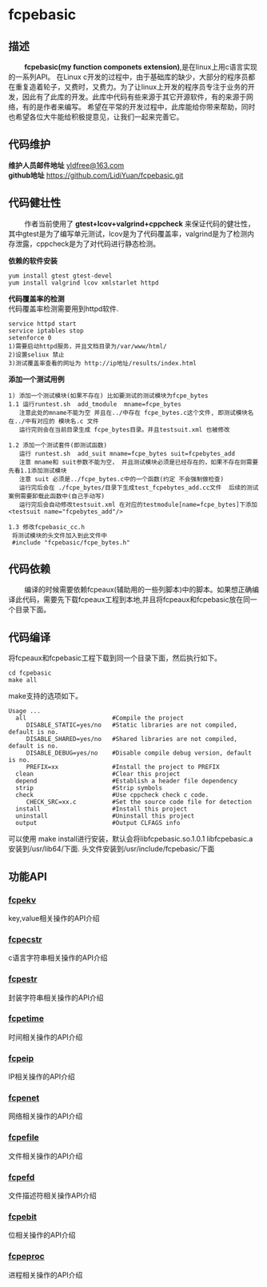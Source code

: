 # fcpebasic
## 描述
&emsp;&emsp; **fcpebasic(my function componets extension)**,是在linux上用c语言实现的一系列API。 在Linux c开发的过程中，由于基础库的缺少，大部分的程序员都在重复造着轮子，又费时，又费力。为了让linux上开发的程序员专注于业务的开发，因此有了此库的开发。此库中代码有些来源于其它开源软件，有的来源于网络，有的是作者来编写。 希望在平常的开发过程中，此库能给你带来帮助，同时也希望各位大牛能给积极提意见，让我们一起来完善它。<br/>

## 代码维护
__维护人员邮件地址__ yldfree@163.com <br/>
__github地址__ https://github.com/LidiYuan/fcpebasic.git <br/>  

## 代码健壮性
&emsp;&emsp; 作者当前使用了 __gtest+lcov+valgrind+cppcheck__ 来保证代码的健壮性，其中gtest是为了编写单元测试，lcov是为了代码覆盖率，valgrind是为了检测内存泄露，cppcheck是为了对代码进行静态检测。

__依赖的软件安装__
```
yum install gtest gtest-devel
yum install valgrind lcov xmlstarlet httpd
```
__代码覆盖率的检测__ <br/>
代码覆盖率检测需要用到httpd软件.<br/>
```
service httpd start
service iptables stop
setenforce 0
1)需要启动httpd服务，并且文档目录为/var/www/html/
2)设置seliux 禁止
3)测试覆盖率查看的网址为 http://ip地址/results/index.html
```
__添加一个测试用例__
```
1) 添加一个测试模块(如果不存在) 比如要测试的测试模块为fcpe_bytes
1.1 运行runtest.sh  add_tmodule  mname=fcpe_bytes
   注意此处的mname不能为空 并且在../中存在 fcpe_bytes.c这个文件, 即测试模块名在../中有对应的 模块名.c 文件
   运行完则会在当前目录生成 fcpe_bytes目录。并且testsuit.xml 也被修改

1.2 添加一个测试套件(即测试函数)
   运行 runtest.sh  add_suit mname=fcpe_bytes suit=fcpebytes_add
   注意 mname和 suit参数不能为空， 并且测试模块必须是已经存在的，如果不存在则需要先看1.1添加测试模块
   注意 suit 必须是../fcpe_bytes.c中的一个函数(约定 不会强制做检查)
   运行完后会在 ./fcpe_bytes/目录下生成test_fcpebytes_add.cc文件  后续的测试案例需要卸载此函数中(自己手动写)
   运行完后会自动修改testsuit.xml 在对应的testmodule[name=fcpe_bytes]下添加 <testsuit name="fcpebytes_add"/>

1.3 修改fcpebasic_cc.h
 将测试模块的头文件加入到此文件中
 #include "fcpebasic/fcpe_bytes.h"
```

## 代码依赖
&emsp;&emsp; 编译的时候需要依赖fcpeaux(辅助用的一些列脚本)中的脚本。如果想正确编译此代码，需要先下载fcpeaux工程到本地,并且将fcpeaux和fcpebasic放在同一个目录下面。

## 代码编译
将fcpeaux和fcpebasic工程下载到同一个目录下面，然后执行如下。
```
cd fcpebasic
make all
```
make支持的选项如下。
```
Usage ...
  all                        #Compile the project
     DISABLE_STATIC=yes/no   #Static libraries are not compiled, default is no.
     DISABLE_SHARED=yes/no   #Shared libraries are not compiled, default is no.
     DISABLE_DEBUG=yes/no    #Disable compile debug version, default is no.
     PREFIX=xx               #Install the project to PREFIX
  clean                      #Clear this project
  depend                     #Establish a header file dependency
  strip                      #Strip symbols
  check                      #Use cppcheck check c code.
     CHECK_SRC=xx.c          #Set the source code file for detection
  install                    #Install this project
  uninstall                  #Uninstall this project
  output                     #Output CLFAGS info
```
可以使用 make install进行安装，默认会将libfcpebasic.so.1.0.1 libfcpebasic.a 安装到/usr/lib64/下面. 头文件安装到/usr/include/fcpebasic/下面


## 功能API
### [fcpekv](doc/fcpekv.md "click to jump")
key,value相关操作的API介绍

### [fcpecstr](doc/fcpecstr.md "click to jump")
c语言字符串相关操作的API介绍

### [fcpestr](doc/fcpestr.md "click to jump")
封装字符串相关操作的API介绍

### [fcpetime](doc/fcpetime.md "click to jump")
时间相关操作的API介绍

### [fcpeip](doc/fcpeip.md "click to jump")
IP相关操作的API介绍

### [fcpenet](doc/fcpenet.md "click to jump")
网络相关操作的API介绍

### [fcpefile](doc/fcpefile.md "click to jump")
文件相关操作的API介绍

### [fcpefd](doc/fcpefd.md "click to jump")
文件描述符相关操作API介绍

### [fcpebit](doc/fcpebit.md "click to jump")
位相关操作的API介绍

### [fcpeproc](doc/fcpeproc.md "click to jump")
进程相关操作的API介绍
